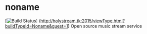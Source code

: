 # noname
[![Build Status](http://holystream.tk:2015/app/rest/builds/buildType:id:Noname/statusIcon)]
(http://holystream.tk:2015/viewType.html?buildTypeId=Noname&guest=1)
Open source music stream service
